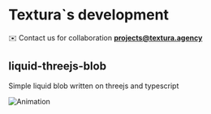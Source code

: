 # Textura`s development
✉️ Contact us for collaboration **projects@textura.agency**

## liquid-threejs-blob
Simple liquid blob written on threejs and typescript

![Animation](https://raw.githubusercontent.com/textura-agency/liquid-threejs-ball/main/public/animation.gif)